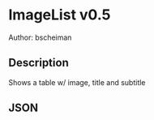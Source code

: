 # ImageList v0.5

Author: bscheiman

## Description

Shows a table w/ image, title and subtitle

## JSON

